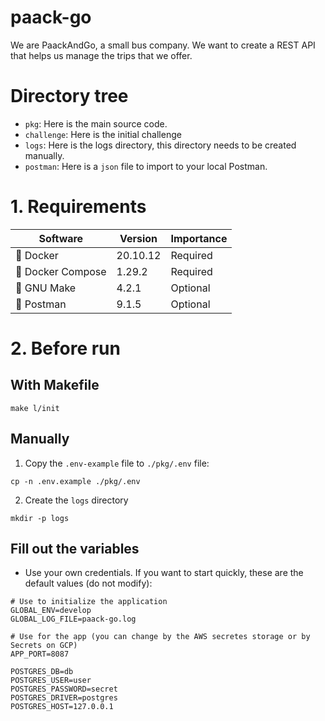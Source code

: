 # paack-go
We are PaackAndGo, a small bus company. We want to create a REST API that helps us manage the trips that we offer.

# Directory tree

- `pkg`: Here is the main source code.
- `challenge`: Here is the initial challenge
- `logs`: Here is the logs directory, this directory needs to be created manually.
- `postman`: Here is a `json` file to import to your local Postman.

# 1. Requirements

| Software          | Version  | Importance |
|-------------------|----------|------------|
| 🐳 Docker         | 20.10.12 | Required   |
| 🐙 Docker Compose | 1.29.2   | Required   |
| 🐃 GNU Make       | 4.2.1    | Optional   |
| ‍🚀 Postman       | 9.1.5    | Optional   |

# 2. Before run

## With Makefile

```shell
make l/init
```

## Manually

1. Copy the `.env-example` file to `./pkg/.env` file:

```shell
cp -n .env.example ./pkg/.env
```

2. Create the `logs` directory

```shell
mkdir -p logs
```

## Fill out the variables
- Use your own credentials. If you want to start quickly, these are the default values (do not modify):

```
# Use to initialize the application
GLOBAL_ENV=develop
GLOBAL_LOG_FILE=paack-go.log

# Use for the app (you can change by the AWS secretes storage or by Secrets on GCP)
APP_PORT=8087

POSTGRES_DB=db
POSTGRES_USER=user
POSTGRES_PASSWORD=secret
POSTGRES_DRIVER=postgres
POSTGRES_HOST=127.0.0.1

```
